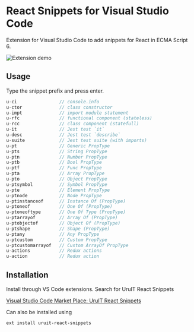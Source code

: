 # React Snippets for Visual Studio Code

Extension for Visual Studio Code to add snippets for React in ECMA Script 6.

![Extension demo](./images/snippet-demo.gif)

## Usage

Type the snippet prefix and press enter.

```javascript
u-ci				// console.info
u-ctor				// class constructor
u-impt				// import module statement
u-rfc				// functional component (stateless)
u-rcc				// class component (statefull)
u-it				// Jest test `it`
u-desc				// Jest test `describe`
u-suite				// Jest test suite (with imports)
u-pt				// Generic PropType
u-pts				// String PropType
u-ptn				// Number PropType
u-ptb				// Bool PropType
u-ptf				// Func PropType
u-pta				// Array PropType
u-pto				// Object PropType
u-ptsymbol			// Symbol PropType
u-pte				// Element PropType
u-ptnode			// Node PropType
u-ptinstanceof		// Instance Of (PropType)
u-ptoneof			// One Of (PropType)
u-ptoneoftype		// One Of Type (PropType)
u-ptarrayof			// Array Of (PropType)
u-ptobjectof		// Object Of (PropType)
u-ptshape			// Shape (PropType)
u-ptany				// Any PropType
u-ptcustom			// Custom PropType
u-ptcustomarrayof	// Custom ArrayOf PropType
u-actions			// Redux actions
u-action			// Redux action
```

## Installation

Install through VS Code extensions. Search for UruIT React Snippets

[Visual Studio Code Market Place: UruIT React Snippets]()

Can also be installed using

```bash
ext install uruit-react-snippets
```
